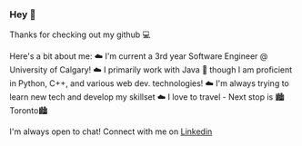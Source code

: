 ### Hey 👋

Thanks for checking out my github 💻

Here's a bit about me:
☁️  I'm current a 3rd year Software Engineer @ University of Calgary!
☁️  I primarily work with Java 👾 though I am proficient in Python, C++, and various web dev. technologies!
☁️  I'm always trying to learn new tech and develop my skillset
☁️  I love to travel - Next stop is 🏙Toronto🏙

I'm always open to chat! Connect with me on [Linkedin][1]

[1]: www.linkedin.com/in/armin-sandhu
